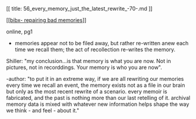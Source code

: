 [[
title: 56_every_memory_just_the_latest_rewrite_-70-.md
]]

\[\[[bibx- repairing bad
memories](nv://find/bibx-%20repairing%20bad%20memories)\]\]

  

online, pg1

  

+ memories appear not to be filed away, but rather re-written anew each time
we recall them; the act of recollection re-writes the memory.

  

Shiller: "my conclusion...is that memory is what you are now. Not in pictures,
not in recorddings. Your memory is who you are now".

  

-author: "to put it in an extreme way, if we are all rewriting our memories every time we recall an event, the memory exists not as a file in our brain but only as the most recent rewrite of a scenario. every memoir is fabricated, and the past is nothing more than our last retelling of it. archival memory data is mixed with whatever new information helps shape the way we think - and feel - about it."
